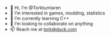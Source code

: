 - 👋 Hi, I’m @Torktumlaren
- 👀 I’m interested in games, modding, statistics
- 🌱 I’m currently learning C++
- 💞️ I’m looking to collaborate on anything
- 📫 Reach me at tork@duck.com 
